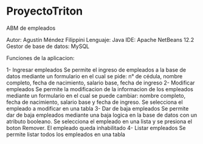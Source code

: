 # ProyectoTriton
 ABM de empleados

Autor: Agustín Méndez Filippini
Lenguaje: Java
IDE: Apache NetBeans 12.2
Gestor de base de datos: MySQL

Funciones de la aplicacion:

1- Ingresar empleados
	Se permite el ingreso de empleados a la base de datos mediante un formulario en el cual se pide: n° de cédula, nombre completo, fecha de nacimiento, salario base, fecha de ingreso
2- Modificar empleados
	Se permite la modificacion de la informacion de los empleados mediante un formulario en el cual se puede cambiar: nombre completo, fecha de nacimiento, salario base y fecha de ingreso. Se selecciona el empleado a modificar en una tabla
3- Dar de baja empleados
	Se permite dar de baja empleados mediante una baja logica en la base de datos con un atributo booleano. Se selecciona el empleado en una lista y se presiona el boton Remover. El empleado queda inhabilitado
4- Listar empleados
	Se permite listar todos los empleados en una tabla
	
